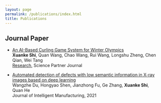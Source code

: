```yaml
---
layout: page
permalink: /publications/index.html
title: Publications
---
```


## Journal Paper

- [An AI-Based Curling Game System for Winter Olympics](https://spj.science.org/doi/full/10.34133/2022/9805054) <br>**Xuanke Shi**, Quan Wang, Chao Wang, Rui Wang, Longshu Zheng, Chen Qian, Wei Tang<br>[Research](https://spj.science.org/journal/research), Science Partner Journal<br>

- [Automated detection of defects with low semantic information in X-ray images based on deep learning](https://link.springer.com/article/10.1007/s10845-020-01566-1)<br>Wangzhe Du, Hongyao Shen, Jianzhong Fu, Ge Zhang, **Xuanke Shi**, Quan He<br> Journal of Intelligent Manufacturing, 2021<br>

  <br>